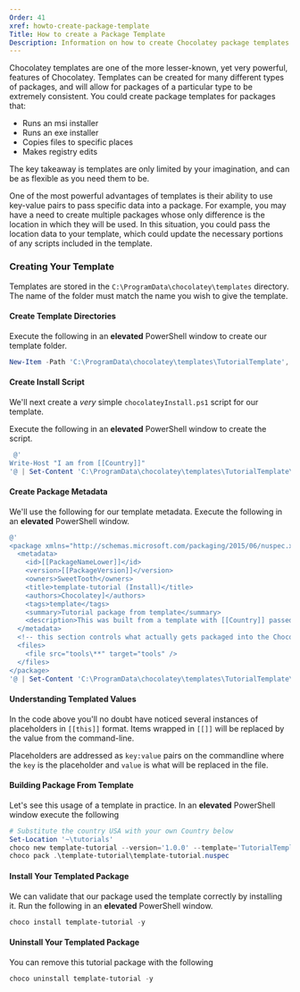```yaml
---
Order: 41
xref: howto-create-package-template
Title: How to create a Package Template
Description: Information on how to create Chocolatey package templates for building packages
---
```


Chocolatey templates are one of the more lesser-known, yet very powerful, features of Chocolatey. Templates can be created for many different types of packages, and will allow for packages of a particular type to be extremely consistent. You could create package templates for packages that:

- Runs an msi installer
- Runs an exe installer
- Copies files to specific places
- Makes registry edits

The key takeaway is templates are only limited by your imagination, and can be as flexible as you need them to be.

One of the most powerful advantages of templates is their ability to use key-value pairs to pass specific data into a package. For example, you may have a need to create multiple packages whose only difference is the location in which they will be used. In this situation, you could pass the location data to your template, which could update the necessary portions of any scripts included in the template.

### Creating Your Template

Templates are stored in the `C:\ProgramData\chocolatey\templates` directory. The name of the folder must match the name you wish to give the template.

#### Create Template Directories

Execute the following in an **elevated** PowerShell window to create our template folder.

```powershell
New-Item -Path 'C:\ProgramData\chocolatey\templates\TutorialTemplate','C:\ProgramData\chocolatey\templates\TutorialTemplate\tools' -ItemType Directory
```

#### Create Install Script

We'll next create a _very_ simple `chocolateyInstall.ps1` script for our template.

Execute the following in an **elevated** PowerShell window to create the script.

```powershell
 @'
Write-Host "I am from [[Country]]"
'@ | Set-Content 'C:\ProgramData\chocolatey\templates\TutorialTemplate\tools\chocolateyInstall.ps1'
```

#### Create Package Metadata

We'll use the following for our template metadata. Execute the following in an **elevated** PowerShell window.

```powershell
@'
<package xmlns="http://schemas.microsoft.com/packaging/2015/06/nuspec.xsd">
  <metadata>
    <id>[[PackageNameLower]]</id>
    <version>[[PackageVersion]]</version>
    <owners>SweetTooth</owners>
    <title>template-tutorial (Install)</title>
    <authors>Chocolatey]</authors>
    <tags>template</tags>
    <summary>Tutorial package from template</summary>
    <description>This was built from a template with [[Country]] passed to it.</description>
  </metadata>
  <!-- this section controls what actually gets packaged into the Chocolatey package -->
  <files>
    <file src="tools\**" target="tools" />
  </files>
</package>
'@ | Set-Content 'C:\ProgramData\chocolatey\templates\TutorialTemplate\file.nuspec'
```

#### Understanding Templated Values

In the code above you'll no doubt have noticed several instances of placeholders in `[[this]]` format. Items wrapped in `[[]]` will be replaced by the value from the command-line.

Placeholders are addressed as `key:value` pairs on the commandline where  the `key` is the placeholder and `value` is what will be replaced in the file.

#### Building Package From Template

Let's see this usage of a template in practice. In an **elevated** PowerShell window execute the following

```powershell
# Substitute the country USA with your own Country below
Set-Location '~\tutorials'
choco new template-tutorial --version='1.0.0' --template='TutorialTemplate' Country=USA
choco pack .\template-tutorial\template-tutorial.nuspec
```

#### Install Your Templated Package

We can validate that our package used the template correctly by installing it. Run the following in an **elevated** PowerShell window.

```powershell
choco install template-tutorial -y
```

#### Uninstall Your Templated Package

You can remove this tutorial package with the following

```powershell
choco uninstall template-tutorial -y
```
